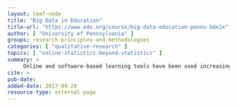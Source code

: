 ```yaml
---
layout: leaf-node
title: "Big Data in Education"
title-url: "https://www.edx.org/course/big-data-education-pennx-bde1x"
author: [ "University of Pennsylvania" ]
groups: research-principles-and-methodologies
categories: [ "qualitative-research" ]
topics: [ "online-statistics-beyond-statistics" ]
summary: >
     Online and software-based learning tools have been used increasingly in education. This movement has resulted in an explosion of data, which can now be used to improve educational effectiveness and support basic research on learning.
cite: >
pub-date: 
added-date: 2017-04-29
resource-type: external-page
---
```

